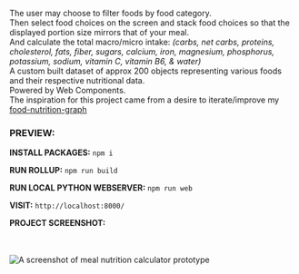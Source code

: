 The user may choose to filter foods by food category.<br/>
Then select food choices on the screen and stack food choices so that the displayed portion size mirrors that of your meal.<br/>
And calculate the total macro/micro intake: *(carbs, net carbs, proteins, cholesterol, fats, fiber, sugars, calcium, iron, magnesium, phosphorus, potassium, sodium, vitamin C, vitamin B6, & water)*<br/>
A custom built dataset of approx 200 objects representing various foods and their respective nutritional data.<br/>
Powered by Web Components.<br/>
The inspiration for this project came from a desire to iterate/improve my [food-nutrition-graph](https://github.com/boshimoto/food-nutrition-graph)<br/>

### PREVIEW:

**INSTALL PACKAGES:**
```npm i```

**RUN ROLLUP:**
```npm run build```

**RUN LOCAL PYTHON WEBSERVER:**
```npm run web```

**VISIT:**
```http://localhost:8000/```

**PROJECT SCREENSHOT:**<br/><br/><br/>

<img src="../../blob/main/bodyboon-ss.png" alt="A screenshot of meal nutrition calculator prototype" />
